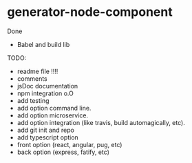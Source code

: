 # generator-node-component

Done

- Babel and build lib

TODO:

- readme file !!!!
- comments
- jsDoc documentation
- npm integration o.O
- add testing
- add option command line.
- add option microservice.
- add option integration (like travis, build automagically, etc).
- add git init and repo
- add typescript option
- front option (react, angular, pug, etc)
- back option (express, fatify, etc)